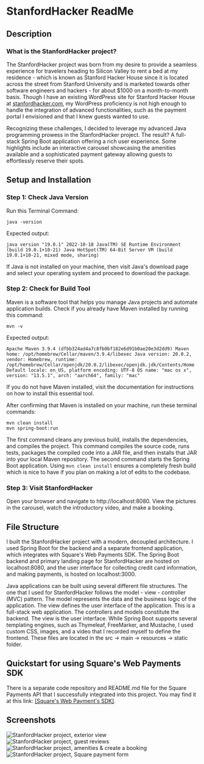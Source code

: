 # StanfordHacker ReadMe

## Description

### What is the StanfordHacker project?

The StanfordHacker project was born from my desire to provide a seamless experience for travelers heading to Silicon Valley to rent a bed at my residence - which is known as Stanford Hacker House since it is located across the street from Stanford University and is marketed towards other software engineers and hackers - for about $1000 on a month-to-month basis. Though I have an existing WordPress site for Stanford Hacker House at [stanfordhacker.com](http://stanfordhacker.com), my WordPress proficiency is not high enough to handle the integration of advanced functionalities, such as the payment portal I envisioned and that I knew guests wanted to use.

Recognizing these challenges, I decided to leverage my advanced Java programming prowess in the StanfordHacker project. The result? A full-stack Spring Boot application offering a rich user experience. Some highlights include an interactive carousel showcasing the amenities available and a sophisticated payment gateway allowing guests to effortlessly reserve their spots.

## Setup and Installation 
### Step 1: Check Java Version

Run this Terminal Command:    
```
java -version
``` 

Expected output:  

`
java version "19.0.1" 2022-10-18
Java(TM) SE Runtime Environment (build 19.0.1+10-21)
Java HotSpot(TM) 64-Bit Server VM (build 19.0.1+10-21, mixed mode, sharing)
`

If Java is not installed on your machine, then visit Java's download page and select your operating system and proceed to download the package.

### Step 2: Check for Build Tool
Maven is a software tool that helps you manage Java projects and automate application builds. Check if you already have Maven installed by running this command:
```
mvn -v
```

Expected output:  

`
Apache Maven 3.9.4 (dfbb324ad4a7c8fb0bf182e6d91b0ae20e3d2dd9)
Maven home: /opt/homebrew/Cellar/maven/3.9.4/libexec
Java version: 20.0.2, vendor: Homebrew, runtime: /opt/homebrew/Cellar/openjdk/20.0.2/libexec/openjdk.jdk/Contents/Home
Default locale: en_US, platform encoding: UTF-8
OS name: "mac os x", version: "13.5.1", arch: "aarch64", family: "mac"
`

If you do not have Maven installed, visit the documentation for instructions on how to install this essential tool.

After confirming that Maven is installed on your machine, run these terminal commands:

```
mvn clean install
mvn spring-boot:run
```

The first command cleans any previous build, installs the dependencies, and compiles the project. This command compiles the source code, runs tests, packages the compiled code into a JAR file, and then installs that JAR into your local Maven repository. The second command starts the Spring Boot application. Using `mvn clean install` ensures a completely fresh build which is nice to have if you plan on making a lot of edits to the codebase.

### Step 3: Visit StanfordHacker

Open your browser and navigate to http://localhost:8080. View the pictures in the carousel, watch the introductory video, and make a booking.

## File Structure

I built the StanfordHacker project with a modern, decoupled architecture. I used Spring Boot for the backend and a separate frontend application, which integrates with Square's Web Payments SDK. The Spring Boot backend and primary landing page for StanfordHacker are hosted on localhost:8080, and the user interface for collecting credit card information, and making payments, is hosted on localhost:3000.

Java applications can be built using several different file structures. The one that I used for StanfordHacker follows the model - view - controller (MVC) pattern. The model represents the data and the business logic of the application. The view defines the user interface of the application. This is a full-stack web application. The controllers and models constitute the backend. The view is the user interface. While Spring Boot supports several templating engines, such as Thymeleaf, FreeMarker, and Mustache, I used custom CSS, images, and a video that I recorded myself to define the frontend. These files are located in the src -> main -> resources -> static folder.

## Quickstart for using Square's Web Payments SDK

There is a separate code repository and README.md file for the Square Payments API that I successfully integrated into this project. You may find it at this link: [[Square's Web Payment's SDK]](https://github.com/BoydBLever/web-payments-quickstart2).

## Screenshots

![StanfordHacker project, exterior view](https://user-images.githubusercontent.com/113860788/269463588-15aad9b4-d7ab-44f9-9714-ac11a1e27029.png)
![StanfordHacker project, guest reviews](https://user-images.githubusercontent.com/113860788/269463647-0182c7bc-b77d-4824-a5cc-ffd0e5c38ed2.png)
![StanfordHacker project, amenities & create a booking](https://user-images.githubusercontent.com/113860788/269463630-bc8fe19b-067d-4113-8c47-04089ae7c6f7.png)
![StanfordHacker project, Square payment form](https://user-images.githubusercontent.com/113860788/269463051-c3133166-19f6-4801-9a6e-3ee717c1ca98.png)

